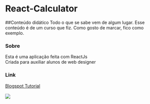 # React-Calculator
##Conteúdo didático
Todo o que se sabe vem de algum lugar. Esse conteúdo é de um curso que fiz. Como gosto de marcar, fico como exemplo.

### Sobre
Esta é uma aplicação feita com ReactJs<br>
Criada para auxiliar alunos de web designer<br>

### Link
<a href="http://novos-cientistas.blogspot.com/2018/07/reactjs.html">Blogspot Tutorial</a>
<br><br>
<img src="https://s22.postimg.cc/av3mvv8s1/Captura_de_tela_de_2018-07-11_19-31-32.png" />
